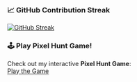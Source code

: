 ### 📈 GitHub Contribution Streak

[![GitHub Streak](https://github-readme-streak-stats.herokuapp.com/?user=Basedonsearch-Dindayal&theme=tokyonight)](https://git.io/streak-stats)


### 🕹️ Play Pixel Hunt Game!

Check out my interactive **Pixel Hunt Game**:  
[Play the Game](https://basedonsearch-dindayal.github.io/Basedonsearch-Dindayal/)

